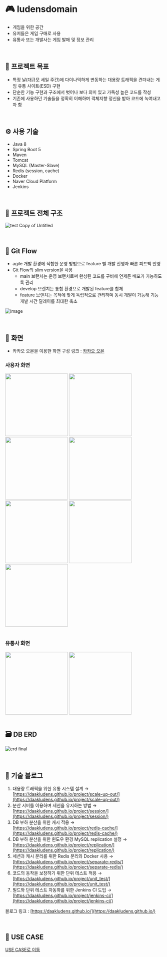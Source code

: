 # 🎮 ludensdomain
- 게임을 위한 공간
- 유저들은 게임 구매로 사용
- 유통사 또는 개발사는 게임 발매 및 정보 관리

<br>

## 📜 프로젝트 목표
- 특정 날(대규모 세일 주간)에 다이나믹하게 변동하는 대용량 트래픽을 견뎌내는 게임 유통 사이트(ESD) 구현
- 단순한 기능 구현과 구조에서 벗어나 보다 의미 있고 가독성 높은 코드를 작성
- 기존에 사용하던 기술들을 정확히 이해하며 객체지향 정신을 받아 코드에 녹여내고자 함

<br>

## ⚙ 사용 기술
- Java 8
- Spring Boot 5 
- Maven
- Tomcat
- MySQL (Master-Slave)
- Redis (session, cache)
- Docker
- Naver Cloud Platform
- Jenkins

<br>

## :milky_way: 프로젝트 전체 구조
![test  Copy of Untitled](https://user-images.githubusercontent.com/71559880/128896574-10b7c1ff-4f90-40fd-aa12-5cea5e784227.jpg)

<br>

## 🚄 Git Flow
- agile 개발 환경에 적합한 운영 방법으로 feature 별 개발 진행과 빠른 피드백 반영
- Git Flow의 slim version을 사용
  - main 브랜치는 운영 브랜치로써 완성된 코드를 구비해 언제든 배포가 가능하도록 관리
  - develop 브랜치는 통합 환경으로 개발된 feature를 합체
  - feature 브랜치는 목적에 맞게 독립적으로 관리하며 동시 개발이 가능해 기능 개발 시간 딜레이를 최대한 축소

![image](https://user-images.githubusercontent.com/71559880/119597612-60f59100-be1c-11eb-86b3-fdd6f47b97b0.png)

<br>

## 📱 화면
- 카카오 오븐을 이용한 화면 구성
링크 : [카카오 오븐](https://ovenapp.io/project/aiaaov0xDr9DgzqKn2hFKsUoEjdvJYDt#ERlTJ)

### 사용자 화면
<div>
  <img width=200, src="https://user-images.githubusercontent.com/71559880/97028473-26cac500-1597-11eb-9976-bd1979d3f6fc.jpg">
  <img width="200" src="https://user-images.githubusercontent.com/71559880/97028891-ae183880-1597-11eb-9624-68fcdea37c99.jpg">
  <img width="200" src="https://user-images.githubusercontent.com/71559880/97028937-b83a3700-1597-11eb-9e82-ea3eadddf74d.jpg">
  <img width="200" src="https://user-images.githubusercontent.com/71559880/97028985-c2f4cc00-1597-11eb-9618-6a5ef363a431.jpg">
</div>
<div>
  <img width="200" src="https://user-images.githubusercontent.com/71559880/97029028-ce47f780-1597-11eb-8432-5cb4c7ba1352.jpg">
  <img width="200" src="https://user-images.githubusercontent.com/71559880/97029059-d738c900-1597-11eb-8372-2efba5950caa.jpg">
  <img width="200" src="https://user-images.githubusercontent.com/71559880/97029082-de5fd700-1597-11eb-8f29-a6e0635724b2.jpg">
</div>

<br>

### 유통사 화면
<div>
  <img width="200" src="https://user-images.githubusercontent.com/71559880/97029114-ec155c80-1597-11eb-9a5b-d9de80f2199d.jpg">
  <img width="200" src="https://user-images.githubusercontent.com/71559880/97029139-f59ec480-1597-11eb-921b-c1171a0f5047.jpg">
</div>

<br>

## 🗃 DB ERD
![erd final](https://user-images.githubusercontent.com/71559880/130349308-b671edc6-1279-4a61-9154-5a4b71638a23.jpg)

<br>

## 📝 기술 블로그
1. 대용량 트래픽을 위한 유통 시스템 설계 → [https://daakludens.github.io/project/scale-up-out/](https://daakludens.github.io/project/scale-up-out/)
2. 분산 서버를 이용하며 세션을 유지하는 방법 → [https://daakludens.github.io/project/session/](https://daakludens.github.io/project/session/)
3. DB 부하 분산을 위한 캐시 적용 → [https://daakludens.github.io/project/redis-cache/](https://daakludens.github.io/project/redis-cache/)
4. DB 부하 분산을 위한 윈도우 환경 MySQL replication 설정 → [https://daakludens.github.io/project/replication/](https://daakludens.github.io/project/replication/)
5. 세션과 캐시 분리를 위한 Redis 분리와 Docker 사용 → [https://daakludens.github.io/project/separate-redis/](https://daakludens.github.io/project/separate-redis/)
6. 코드의 동작을 보장하기 위한 단위 테스트 적용 → [https://daakludens.github.io/project/unit_test/](https://daakludens.github.io/project/unit_test/)
7. 빌드와 단위 테스트 자동화를 위한 Jenkins CI 도입 → [https://daakludens.github.io/project/jenkins-ci/](https://daakludens.github.io/project/jenkins-ci/)

블로그 링크 : [https://daakludens.github.io/](https://daakludens.github.io/)

<br>

## 💽 USE CASE

[USE CASE로 이동](https://github.com/f-lab-edu/ludensdomain/wiki/Use-Case)
